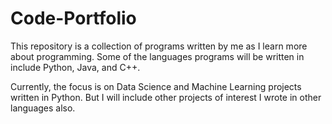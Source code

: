 # Code-Portfolio
This repository is a collection of programs written by me as I learn more about programming. Some of the languages programs will be written in include Python, Java, and C++.

Currently, the focus is on Data Science and Machine Learning projects written in Python. But I will include other projects of interest I wrote in other languages also.
